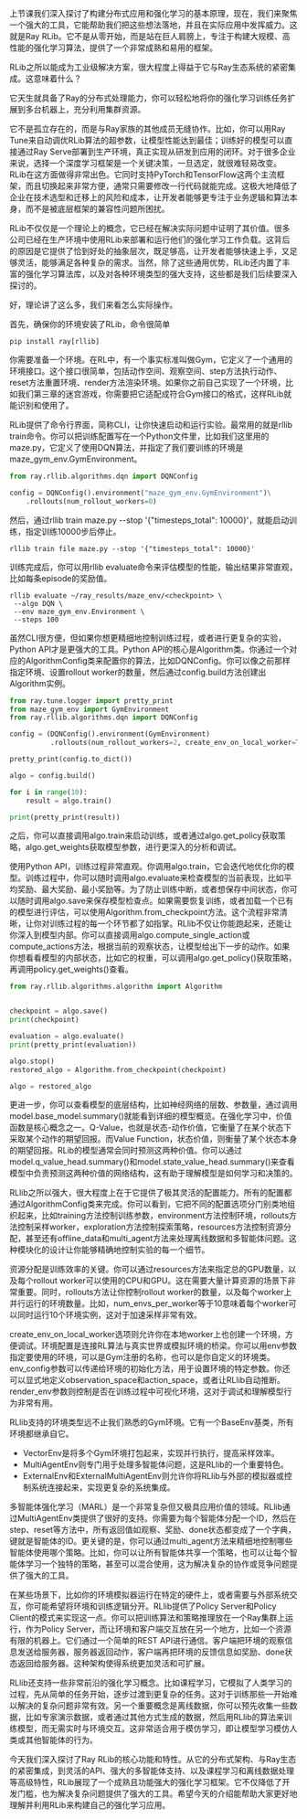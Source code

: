 上节课我们深入探讨了构建分布式应用和强化学习的基本原理，现在，我们来聚焦一个强大的工具，它能帮助我们把这些想法落地，并且在实际应用中发挥威力。这就是Ray RLib。它不是从零开始，而是站在巨人肩膀上，专注于构建大规模、高性能的强化学习算法，提供了一个非常成熟和易用的框架。

RLib之所以能成为工业级解决方案，很大程度上得益于它与Ray生态系统的紧密集成。这意味着什么？

它天生就具备了Ray的分布式处理能力，你可以轻松地将你的强化学习训练任务扩展到多台机器上，充分利用集群资源。

它不是孤立存在的，而是与Ray家族的其他成员无缝协作。比如，你可以用Ray Tune来自动调优RLib算法的超参数，让模型性能达到最佳；训练好的模型可以直接通过Ray Serve部署到生产环境，真正实现从研发到应用的闭环。对于很多企业来说，选择一个深度学习框架是一个关键决策，一旦选定，就很难轻易改变。RLib在这方面做得非常出色。它同时支持PyTorch和TensorFlow这两个主流框架，而且切换起来非常方便，通常只需要修改一行代码就能完成。这极大地降低了企业在技术选型和迁移上的风险和成本，让开发者能够更专注于业务逻辑和算法本身，而不是被底层框架的兼容性问题所困扰。

RLib不仅仅是一个理论上的概念，它已经在解决实际问题中证明了其价值。很多公司已经在生产环境中使用RLib来部署和运行他们的强化学习工作负载。这背后的原因是它提供了恰到好处的抽象层次，既足够高，让开发者能够快速上手，又足够灵活，能够满足各种复杂的需求。当然，除了这些通用优势，RLib还内置了丰富的强化学习算法库，以及对各种环境类型的强大支持，这些都是我们后续要深入探讨的。

好，理论讲了这么多，我们来看怎么实际操作。

首先，确保你的环境安装了RLib，命令很简单

```
pip install ray[rllib]
```

你需要准备一个环境。在RL中，有一个事实标准叫做Gym，它定义了一个通用的环境接口。这个接口很简单，包括动作空间、观察空间、step方法执行动作、reset方法重置环境、render方法渲染环境。如果你之前自己实现了一个环境，比如我们第三章的迷宫游戏，你需要把它适配成符合Gym接口的格式，这样RLib就能识别和使用了。

RLib提供了命令行界面，简称CLI，让你快速启动和运行实验。最常用的就是rllib train命令。你可以把训练配置写在一个Python文件里，比如我们这里用的maze.py，它定义了使用DQN算法，并指定了我们要训练的环境是maze_gym_env.GymEnvironment。

```py
from ray.rllib.algorithms.dqn import DQNConfig

config = DQNConfig().environment("maze_gym_env.GymEnvironment")\
    .rollouts(num_rollout_workers=0)
```

然后，通过rllib train maze.py --stop '{"timesteps_total": 10000}'，就能启动训练，指定训练10000步后停止。

```
rllib train file maze.py --stop '{"timesteps_total": 10000}'
```

训练完成后，你可以用rllib evaluate命令来评估模型的性能，输出结果非常直观，比如每条episode的奖励值。

```
rllib evaluate ~/ray_results/maze_env/<checkpoint> \
 --algo DQN \
 --env maze_gym_env.Environment \
 --steps 100
```

虽然CLI很方便，但如果你想更精细地控制训练过程，或者进行更复杂的实验，Python API才是更强大的工具。Python API的核心是Algorithm类。你通过一个对应的AlgorithmConfig类来配置你的算法，比如DQNConfig。你可以像之前那样指定环境、设置rollout worker的数量，然后通过config.build方法创建出Algorithm实例。

```py
from ray.tune.logger import pretty_print
from maze_gym_env import GymEnvironment
from ray.rllib.algorithms.dqn import DQNConfig

config = (DQNConfig().environment(GymEnvironment)
          .rollouts(num_rollout_workers=2, create_env_on_local_worker=True))

pretty_print(config.to_dict())

algo = config.build()

for i in range(10):
    result = algo.train()

print(pretty_print(result))
```

之后，你可以直接调用algo.train来启动训练，或者通过algo.get_policy获取策略，algo.get_weights获取模型参数，进行更深入的分析和调试。

使用Python API，训练过程非常直观。你调用algo.train，它会迭代地优化你的模型。训练过程中，你可以随时调用algo.evaluate来检查模型的当前表现，比如平均奖励、最大奖励、最小奖励等。为了防止训练中断，或者想保存中间状态，你可以随时调用algo.save来保存模型检查点。如果需要恢复训练，或者加载一个已有的模型进行评估，可以使用Algorithm.from_checkpoint方法。这个流程非常清晰，让你对训练过程的每一个环节都了如指掌。RLlib不仅让你能跑起来，还能让你深入到模型内部。你可以直接调用algo.compute_single_action或compute_actions方法，根据当前的观察状态，让模型给出下一步的动作。如果你想看看模型的内部状态，比如它的权重，可以调用algo.get_policy()获取策略，再调用policy.get_weights()查看。

```py
from ray.rllib.algorithms.algorithm import Algorithm


checkpoint = algo.save()
print(checkpoint)

evaluation = algo.evaluate()
print(pretty_print(evaluation))

algo.stop()
restored_algo = Algorithm.from_checkpoint(checkpoint)

algo = restored_algo
```

更进一步，你可以查看模型的底层结构，比如神经网络的层数、参数量，通过调用model.base_model.summary()就能看到详细的模型概览。在强化学习中，价值函数是核心概念之一。Q-Value，也就是状态-动作价值，它衡量了在某个状态下采取某个动作的期望回报。而Value Function，状态价值，则衡量了某个状态本身的期望回报。RLib的模型通常会同时预测这两种价值。你可以通过model.q_value_head.summary()和model.state_value_head.summary()来查看模型中负责预测这两种价值的网络结构，这有助于理解模型是如何学习和决策的。

RLlib之所以强大，很大程度上在于它提供了极其灵活的配置能力。所有的配置都通过AlgorithmConfig类来完成。你可以看到，它把不同的配置选项分门别类地组织起来，比如training方法控制训练参数，environment方法控制环境，rollouts方法控制采样worker，exploration方法控制探索策略，resources方法控制资源分配，甚至还有offline_data和multi_agent方法来处理离线数据和多智能体问题。这种模块化的设计让你能够精确地控制实验的每一个细节。

资源分配是训练效率的关键。你可以通过resources方法来指定总的GPU数量，以及每个rollout worker可以使用的CPU和GPU。这在需要大量计算资源的场景下非常重要。同时，rollouts方法让你控制rollout worker的数量，以及每个worker上并行运行的环境数量。比如，num_envs_per_worker等于10意味着每个worker可以同时运行10个环境实例，这对于加速采样非常有效。

create_env_on_local_worker选项则允许你在本地worker上也创建一个环境，方便调试。环境配置是连接RL算法与真实世界或模拟环境的桥梁。你可以用env参数指定要使用的环境，可以是Gym注册的名称，也可以是你自定义的环境类。env_config参数可以传递给环境的初始化方法，用于设置环境的特定参数。你还可以显式地定义observation_space和action_space，或者让RLlib自动推断。render_env参数则控制是否在训练过程中可视化环境，这对于调试和理解模型行为非常有用。

RLlib支持的环境类型远不止我们熟悉的Gym环境。它有一个BaseEnv基类，所有环境都继承自它。

- VectorEnv是将多个Gym环境打包起来，实现并行执行，提高采样效率。
- MultiAgentEnv则专门用于处理多智能体问题，这是RLlib的一个重要特色。
- ExternalEnv和ExternalMultiAgentEnv则允许你将RLlib与外部的模拟器或控制系统连接起来，实现更复杂的系统集成。

多智能体强化学习（MARL）是一个非常复杂但又极具应用价值的领域。RLlib通过MultiAgentEnv类提供了很好的支持。你需要为每个智能体分配一个ID，然后在step、reset等方法中，所有返回值如观察、奖励、done状态都变成了一个字典，键就是智能体的ID。更关键的是，你可以通过multi_agent方法来精细地控制哪些智能体使用哪个策略。比如，你可以让所有智能体共享一个策略，也可以让每个智能体学习一个独特的策略，甚至可以混合使用，这为解决复杂的协作或竞争问题提供了强大的工具。

在某些场景下，比如你的环境模拟器运行在特定的硬件上，或者需要与外部系统交互，你可能希望将环境和训练逻辑分开。RLlib提供了Policy Server和Policy Client的模式来实现这一点。你可以把训练算法和策略推理放在一个Ray集群上运行，作为Policy Server，而让环境和客户端交互放在另一个地方，比如一个资源有限的机器上。它们通过一个简单的REST API进行通信。客户端把环境的观察信息发送给服务器，服务器返回动作，客户端再把环境的反馈信息如奖励、done状态返回给服务器。这种架构使得系统更加灵活和可扩展。

RLlib还支持一些非常前沿的强化学习概念。比如课程学习，它模拟了人类学习的过程，先从简单的任务开始，逐步过渡到更复杂的任务。这对于训练那些一开始难以解决的复杂问题非常有效。另一个重要概念是离线数据，你可以预先收集一些数据，比如专家演示数据，或者通过其他方式生成的数据，然后用RLlib的算法来训练模型，而无需实时与环境交互。这非常适合用于模仿学习，即让模型学习模仿人类或其他智能体的行为。

今天我们深入探讨了Ray RLib的核心功能和特性。从它的分布式架构、与Ray生态的紧密集成，到灵活的API、强大的多智能体支持、以及课程学习和离线数据处理等高级特性，RLib展现了一个成熟且功能强大的强化学习框架。它不仅降低了开发门槛，也为解决复杂问题提供了强大的工具。希望今天的介绍能帮助大家更好地理解并利用RLib来构建自己的强化学习应用。